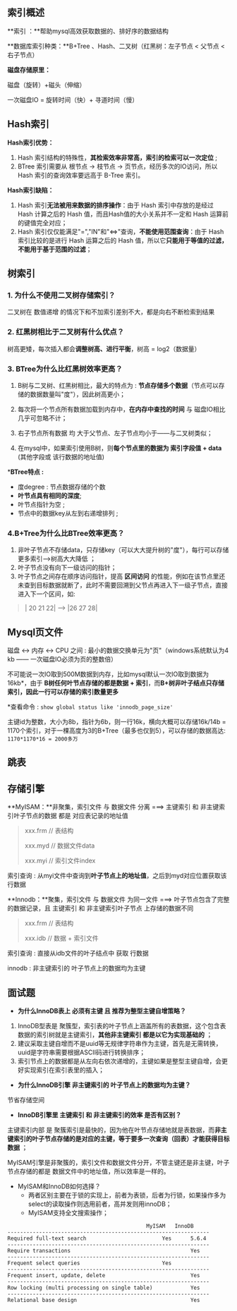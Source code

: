 

## 索引概述

**索引 ：**帮助mysql高效获取数据的、排好序的数据结构



**数据库索引种类：**B+Tree 、Hash、二叉树（红黑树：左子节点 < 父节点 < 右子节点）



**磁盘存储原里：**

磁盘（旋转）+磁头（伸缩）

一次磁盘IO = 旋转时间（快）+ 寻道时间（慢）



## Hash索引

**Hash索引优势：**

1. Hash 索引结构的特殊性，**其检索效率非常高，索引的检索可以一次定位** ;
2. BTree 索引需要从 根节点 -> 枝节点 -> 页节点，经历多次的IO访问，所以 Hash 索引的查询效率要远高于 B-Tree 索引。 



**Hash索引缺陷：**

1. Hash 索引**无法被用来数据的排序操作**：由于 Hash 索引中存放的是经过 Hash 计算之后的 Hash 值，而且Hash值的大小关系并不一定和 Hash 运算前的键值完全对应； 
2. Hash 索引仅仅能满足"=","IN"和"<=>"查询，**不能使用范围查询**：由于 Hash 索引比较的是进行 Hash 运算之后的 Hash 值，所以它**只能用于等值的过滤，不能用于基于范围的过滤**；



## 树索引

### 1. **为什么不使用二叉树存储索引？**

二叉树在 数值递增 的情况下和不加索引差别不大，都是向右不断检索到结果



### 2. **红黑树相比于二叉树有什么优点？**

树高更矮，每次插入都会**调整树高、进行平衡**，树高 = log2（数据量）



### 3. **BTree为什么比红黑树效率更高？**

1. B树与二叉树、红黑树相比，最大的特点为 : **节点存储多个数据**（节点可以存储的数据数量叫"度"），因此树高更小；

2. 每次将一个节点所有数据加载到内存中，**在内存中查找的时间** 与 磁盘IO相比几乎可忽略不计；

3. 右子节点所有数据 均 大于父节点、左子节点均小于——与二叉树类似；

4. 在mysql中，如果索引使用B树，则**每个节点里的数据为 索引字段值 + data** (其他字段或 该行数据的地址值)




***BTree特点 :**

- 度degree : 节点数据存储的个数
- **叶节点具有相同的深度**;
- 叶节点指针为空 ;
- 节点中的数据key从左到右递增排列 ;



### 4.**B+Tree为什么比BTree效率更高？**

1. 非叶子节点不存储data，只存储key（可以大大提升树的"度"），每行可以存储更多索引——>树高大大降低 ；
2. 叶子节点没有向下一级访问的指针；
3. 叶子节点之间存在顺序访问指针，提高 **区间访问** 的性能，例如在该节点里还未查到目标数据就断了，此时不需要回溯到父节点再进入下一级子节点，直接进入下一个区间，如:


> | 20 21 22| ——> |26 27 28|





## Mysql页文件

磁盘 \<-> 内存 \<-> CPU 之间 : 最小的数据交换单元为"页"（windows系统默认为4 kb —— 一次磁盘IO必须为页的整数倍）

不可能说一次IO取到500M数据到内存，比如mysql默认一次IO取到数据为16kb*，由于 **B树任何叶节点存储的都是数据 + 索引**，而**B+树非叶子结点只存储索引，因此一行可以存储的索引数量更多**

*查看命令 : ` show global status like 'innodb_page_size' `

主键id为整数，大小为8b，指针为6b，则一行16k，横向大概可以存储16k/14b = 1170个索引，对于一棵高度为3的B+Tree（最多也仅到5），可以存储的数据高达:` 1170*1170*16 = 2000多万`



## 跳表





## 存储引擎

**MyISAM：**非聚集，索引文件 与 数据文件 分离 ===> 主键索引 和 非主键索引叶子节点的数据 都是 对应表记录的地址值

> xxx.frm	    // 表结构
>
> xxx.myd   // 数据文件data
>
> xxx.myi   // 索引文件index

索引查询 : 从myi文件中查询到**叶子节点上的地址值**，之后到myd对应位置获取该行数据



**Innodb：**聚集，索引文件 与 数据文件 为同一文件 ===> 叶子节点包含了完整的数据记录，且 主键索引 和 非主键索引叶子节点 上存储的数据不同

> xxx.frm	 // 表结构
>
> xxx.idb  // 数据 + 索引文件

索引查询 : 直接从idb文件的叶子结点中 获取 行数据

innodb : 非主键索引的 叶子节点上的数据均为主键



## 面试题

- **为什么InnoDB表上 必须有主键 且 推荐为整型主键自增策略？**

1. InnoDB型表是 聚簇型，索引表的叶子节点上涵盖所有的表数据，这个包含表数据的索引树就是主键索引，**其他非主键索引 都是以它为实现基础的** ；
2. 建议采取主键自增而不是uuid等无规律字符串作为主键，首先是无需转换，uuid是字符串需要根据ASCII码进行转换排序；
3. 索引节点上的数据都是从左向右依次递增的，主键如果是整型主键自增，会更好实现索引在索引表里的插入；



- **为什么InnoDB引擎 非主键索引的 叶子节点上的数据均为主键？**

节省存储空间



- **InnoDB引擎里  主键索引 和 非主键索引的效率 是否有区别？**

主键索引内部 是 聚簇索引是最快的，因为他在叶节点存储地就是表数据，而**非主键索引的叶子节点存储的是对应的主键，等于要多一次查询（回表）才能获得目标数据** ；

MyISAM引擎是非聚簇的，索引文件和数据文件分开，不管主键还是非主键，叶子节点存储的都是 数据文件中的地址值，所以效率是一样的。



- MyISAM和InnoDB如何选择？
  - 两者区别主要在于锁的实现上，前者为表锁，后者为行锁，如果操作多为select的读取操作则选用前者，高并发则用innoDB；
  - MyISAM支持全文搜索操作；

```
											MyISAM   InnoDB
----------------------------------------------------------------
Required full-text search                        Yes      5.6.4
----------------------------------------------------------------
Require transactions                                      Yes
----------------------------------------------------------------
Frequent select queries                          Yes      
----------------------------------------------------------------
Frequent insert, update, delete                           Yes
----------------------------------------------------------------
Row locking (multi processing on single table)            Yes
----------------------------------------------------------------
Relational base design                                    Yes
```